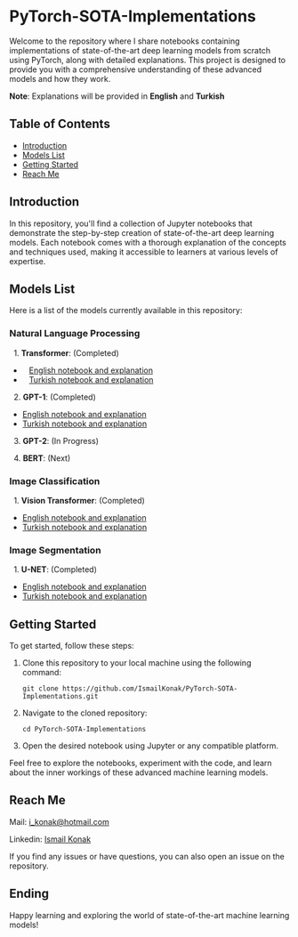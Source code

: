 # PyTorch-SOTA-Implementations

Welcome to the repository where I share notebooks containing implementations of state-of-the-art deep learning models from scratch using PyTorch, along with detailed explanations. This project is designed to provide you with a comprehensive understanding of these advanced models and how they work.

**Note**: Explanations will be provided in **English** and **Turkish**

## Table of Contents

- [Introduction](#introduction)
- [Models List](#models-list)
- [Getting Started](#getting-started)
- [Reach Me](#reach-me)

## Introduction

In this repository, you'll find a collection of Jupyter notebooks that demonstrate the step-by-step creation of state-of-the-art deep learning models. Each notebook comes with a thorough explanation of the concepts and techniques used, making it accessible to learners at various levels of expertise.

## Models List

Here is a list of the models currently available in this repository:

### Natural Language Processing
&nbsp; 1. **Transformer**: (Completed)
   - &nbsp;&nbsp; [English notebook and explanation](https://github.com/IsmailKonak/PyTorch-SOTA-Implementations/tree/main/Transformer/EN)
   - &nbsp;&nbsp; [Turkish notebook and explanation](https://github.com/IsmailKonak/PyTorch-SOTA-Implementations/tree/main/Transformer/TR)

&nbsp; 2. **GPT-1**: (Completed)
   - [English notebook and explanation](https://github.com/IsmailKonak/PyTorch-SOTA-Implementations/tree/main/GPT-1/English)
   - [Turkish notebook and explanation](https://github.com/IsmailKonak/PyTorch-SOTA-Implementations/tree/main/GPT-1/Turkish)

&nbsp; 3. **GPT-2**: (In Progress)

&nbsp; 4. **BERT**: (Next)


### Image Classification 
&nbsp; 1. **Vision Transformer**: (Completed)
   - [English notebook and explanation](https://github.com/IsmailKonak/PyTorch-SOTA-Implementations/tree/main/Vision%20Transformer/EN)
   - [Turkish notebook and explanation](https://github.com/IsmailKonak/PyTorch-SOTA-Implementations/tree/main/Vision%20Transformer/TR)


### Image Segmentation
&nbsp; 1. **U-NET**: (Completed)
   - [English notebook and explanation](https://github.com/IsmailKonak/PyTorch-SOTA-Implementations/tree/main/U-Net/English)
   - [Turkish notebook and explanation](https://github.com/IsmailKonak/PyTorch-SOTA-Implementations/tree/main/U-Net/Turkish)

## Getting Started

To get started, follow these steps:

1. Clone this repository to your local machine using the following command:
   ```
   git clone https://github.com/IsmailKonak/PyTorch-SOTA-Implementations.git
   ```

2. Navigate to the cloned repository:
   ```
   cd PyTorch-SOTA-Implementations
   ```

3. Open the desired notebook using Jupyter or any compatible platform.

Feel free to explore the notebooks, experiment with the code, and learn about the inner workings of these advanced machine learning models.

## Reach Me

Mail: i_konak@hotmail.com

Linkedin: [Ismail Konak](https://www.linkedin.com/in/ismail-konak/)



If you find any issues or have questions, you can also open an issue on the repository.


## Ending
Happy learning and exploring the world of state-of-the-art machine learning models!
